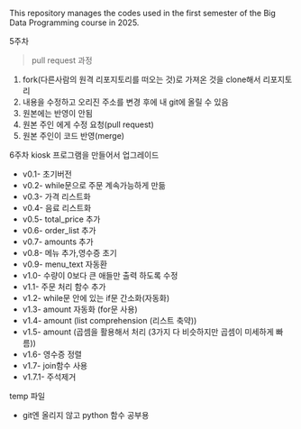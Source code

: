 This repository manages the codes used in the first semester of the Big Data Programming course in 2025.

5주차
>pull request 과정
1. fork(다른사람의 원격 리포지토리를 떠오는 것)로 가져온 것을 clone해서 리포지토리 
2. 내용을 수정하고 오리진 주소를 변경 후에 내 git에 올릴 수 있음  
3. 원본에는 반영이 안됨 
4. 원본 주인 에게 수정 요청(pull request) 
5. 원본 주인이 코드 반영(merge)



6주차
kiosk 프로그램을 만들어서 업그레이드
* v0.1- 초기버전
* v0.2- while문으로 주문 계속가능하게 만듦
* v0.3- 가격 리스트화
* v0.4- 음료 리스트화
* v0.5- total_price 추가
* v0.6- order_list 추가
* v0.7- amounts 추가
* v0.8- 메뉴 추가,영수증 초기
* v0.9- menu_text 자동환
* v1.0- 수량이 0보다 큰 애들만 출력 하도록 수정
* v1.1- 주문 처리 함수 추가
* v1.2- while문 안에 있는 if문 간소화(자동화)
* v1.3- amount 자동화 (for문 사용)
* v1.4- amount (list comprehension (리스트 축약))
* v1.5- amount (곱셈을 활용해서 처리 (3가지 다 비슷하지만 곱셈이 미세하게 빠름))
* v1.6- 영수증 정렬
* v1.7- join함수 사용
* v1.7.1- 주석제거

temp 파일 
- git엔 올리지 않고 python 함수 공부용